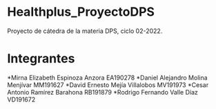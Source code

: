 # Healthplus_ProyectoDPS
Proyecto de cátedra de la materia DPS, ciclo 02-2022.

# Integrantes

*Mirna Elizabeth Espinoza Anzora 	  EA190278 
*Daniel Alejandro Molina Menjívar 	MM191627 
*David Ernesto Mejía Villalobos 		MV191973 
*Cesar Antonio Ramírez Barahona   	RB191879 
*Rodrigo Fernando Valle Díaz 		    VD191672 
